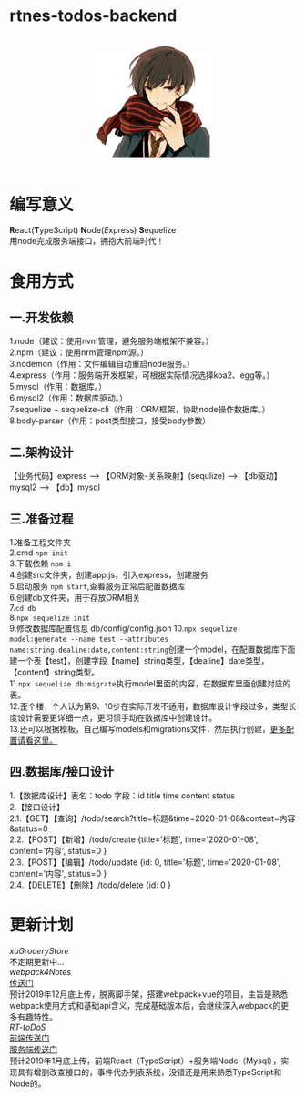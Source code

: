 rtnes-todos-backend
==============
<p align="center">
  <br>
  <img width="200" src="./src/assets/pcxu.JPG" alt="pcxu logo">
  <br>
  <br>
</p>  
  
# 编写意义  
**R**eact(**T**ypeScript) **N**ode(*E*xpress) **S**equelize  
用node完成服务端接口，拥抱大前端时代！  

# 食用方式  

## 一.开发依赖 ##
1.node（建议：使用nvm管理，避免服务端框架不兼容。）  
2.npm（建议：使用nrm管理npm源。）  
3.nodemon（作用：文件编辑自动重启node服务。）  
4.express（作用：服务端开发框架，可根据实际情况选择koa2、egg等。）  
5.mysql（作用：数据库。）  
6.mysql2（作用：数据库驱动。）  
7.sequelize + sequelize-cli（作用：ORM框架，协助node操作数据库。）  
8.body-parser（作用：post类型接口，接受body参数）  

## 二.架构设计 ##  
【业务代码】express --> 【ORM对象-关系映射】(sequlize) --> 【db驱动】mysql2 --> 【db】mysql  

## 三.准备过程 ##  
1.准备工程文件夹  
2.cmd `npm init`  
3.下载依赖 `npm i`  
4.创建src文件夹，创建app.js，引入express，创建服务  
5.启动服务 `npm start`,查看服务正常后配置数据库  
6.创建db文件夹，用于存放ORM相关  
7.`cd db`  
8.`npx sequelize init`  
9.修改数据库配置信息 db/config/config.json
10.`npx sequelize model:generate --name test --attributes name:string,dealine:date,content:string`创建一个model，在配置数据库下面建一个表【test】，创建字段【name】string类型，【dealine】date类型，【content】string类型。  
11.`npx sequelize db:migrate`执行model里面的内容，在数据库里面创建对应的表。  
12.歪个楼，个人认为第9、10步在实际开发不适用，数据库设计字段过多，类型长度设计需要更详细一点，更习惯手动在数据库中创建设计。  
13.还可以根据模板，自己编写models和migrations文件，然后执行创建，[更多配置请看这里。](https://segmentfault.com/a/1190000019760817)

## 四.数据库/接口设计 ##  
1.【数据库设计】表名：todo 字段：id title time content status  
2.【接口设计】  
2.1.【GET】【查询】/todo/search?title=标题&time=2020-01-08&content=内容&status=0  
2.2.【POST】【新增】/todo/create {title='标题', time='2020-01-08', content='内容', status=0 }  
2.3.【POST】【编辑】/todo/update {id: 0, title='标题', time='2020-01-08', content='内容', status=0 }  
2.4.【DELETE】【删除】/todo/delete {id: 0 }  

# 更新计划  
*xuGroceryStore*  
不定期更新中...  
*webpack4Notes*  
[传送门](https://github.com/pcxu/webpack4Notes)  
预计2019年12月底上传，脱离脚手架，搭建webpack+vue的项目，主旨是熟悉webpack使用方式和基础api含义，完成基础版本后，会继续深入webpack的更多有趣特性。  
*RT-toDoS*  
[前端传送门](https://github.com/pcxu/RTNES-toDos-backEnd)  
[服务端传送门](https://github.com/pcxu/RTNES-toDos-backEnd)  
预计2019年1月底上传，前端React（TypeScript）+服务端Node（Mysql），实现具有增删改查接口的，事件代办列表系统，没错还是用来熟悉TypeScript和Node的。